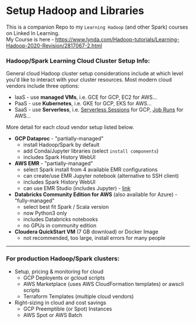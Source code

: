 # Setup Hadoop and Libraries

This is a companion Repo to my `Learning Hadoop` (and other Spark) courses on Linked In Learning.  
My Course is here - https://www.lynda.com/Hadoop-tutorials/Learning-Hadoop-2020-Revision/2817067-2.html

### Hadoop/Spark Learning Cloud Cluster Setup Info:

General cloud Hadoop cluster setup considerations include at which level you'd like to interact with your cluster resources.  Most modern cloud vendors include three options:

- IaaS - use **managed VMs**, i.e. GCE for GCP, EC2 for AWS...
- PaaS - use **Kubernetes**, i.e. GKE for GCP, EKS for AWS...
- SaaS - use **Serverless**, i.e. [Serverless Sessions](https://cloud.google.com/vertex-ai/docs/workbench/managed/serverless-spark) for GCP, [Job Runs](https://docs.aws.amazon.com/emr/latest/EMR-Serverless-UserGuide/emr-serverless.html) for AWS...

More detail for each cloud vendor setup listed below.  

- **GCP Dataproc** - "partially-managed"
    - install Hadoop/Spark by default 
    - add Conda/Jupyter libraries (select `install components`)
    - includes Spark History WebUI
- **AWS EMR** - "partially-managed"
    - select Spark install from 4 available EMR configurations
    - can create/use EMR Jupyter notebook (alternative to SSH client)
    - includes Spark History WebUI
    - can use EMR Studio (includes Jupyter) - [link](https://aws.amazon.com/blogs/big-data/amazon-emr-studio-preview-a-new-notebook-first-ide-experience-with-amazon-emr/)
- **Databricks Community Edition for AWS** (also available for Azure) - "fully-managed"
    - select best fit Spark / Scala version
    - now Python3 only
    - includes Databricks notebooks
    - no GPUs in community edition
- **Cloudera QuickStart VM** (7 GB download) or Docker Image
    - not recommended, too large, install errors for many people
---

### For production Hadoop/Spark clusters:

- Setup, pricing & monitoring for cloud
    - GCP Deployents or gcloud scripts
    - AWS Marketplace (uses AWS CloudFormation templates) or awscli scripts
    - Terraform Templates (multiple cloud vendors)
- Right-sizing in cloud and cost savings
    - GCP Preemptible (or Spot) Instances
    - AWS Spot or AWS Batch
